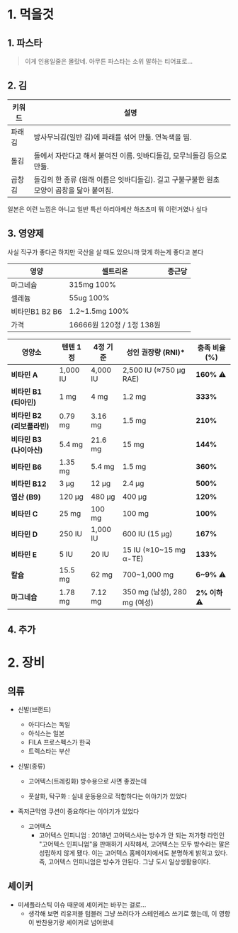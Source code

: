 # 1. 먹을것
## 1. 파스타
>이게 인용일줄은 몰랐네. 아무튼 파스타는 소위 말하는 티어표로...

## 2. 김

| 키워드 | 설명       |
|--------|------------|
| 파래김    | 방사무늬김(일반 김)에 파래를 섞어 만듦. 연녹색을 띰.   |
| 돌김    | 돌에서 자란다고 해서 붙여진 이름. 잇바디돌김, 모무늬돌김 등으로 만듦.  |
| 곱창김 | 돌김의 한 종류 (원래 이름은 잇바디돌김). 길고 구불구불한 원초 모양이 곱창을 닮아 붙여짐. |

일본은 이런 느낌은 아니고 일반 특선 아리아케산 하츠츠미 뭐 이런거였나 싶다


## 3. 영양제
사실 직구가 좋다곤 하지만 국산을 살 때도 있으니까 맞게 하는게 좋다고 본다

| 영양 | 셀트리온 |  종근당  |
|--------|--------|--------|
| 마그네슘    | 315mg 100% | |
| 셀레늄    | 55ug 100% ||
| 비타민B1 B2 B6 | 1.2~1.5mg 100% ||
| 가격 | 16666원 120정 / 1정 138원 ||

| 영양소                | 텐텐 1정    | 4정 기준    | 성인 권장량 (RNI)*            | 충족 비율 (%)    |
| ------------------ | -------- | -------- | ------------------------ | ------------ |
| **비타민 A**          | 1,000 IU | 4,000 IU | 2,500 IU (≈750 µg RAE)   | **160%** ⚠️  |
| **비타민 B1 (티아민)**   | 1 mg     | 4 mg     | 1.2 mg                   | **333%**     |
| **비타민 B2 (리보플라빈)** | 0.79 mg  | 3.16 mg  | 1.5 mg                   | **210%**     |
| **비타민 B3 (나이아신)**  | 5.4 mg   | 21.6 mg  | 15 mg                    | **144%**     |
| **비타민 B6**         | 1.35 mg  | 5.4 mg   | 1.5 mg                   | **360%**     |
| **비타민 B12**        | 3 µg     | 12 µg    | 2.4 µg                   | **500%**     |
| **엽산 (B9)**        | 120 µg   | 480 µg   | 400 µg                   | **120%**     |
| **비타민 C**          | 25 mg    | 100 mg   | 100 mg                   | **100%**     |
| **비타민 D**          | 250 IU   | 1,000 IU | 600 IU (15 µg)           | **167%**     |
| **비타민 E**          | 5 IU     | 20 IU    | 15 IU (≈10~15 mg α-TE)   | **133%**     |
| **칼슘**             | 15.5 mg  | 62 mg    | 700~1,000 mg             | **6~9%** ⚠️  |
| **마그네슘**           | 1.78 mg  | 7.12 mg  | 350 mg (남성), 280 mg (여성) | **2% 이하** ⚠️ |





## 4. 추가


# 2. 장비

## 의류

- 신발(브랜드)
  - 아디다스는 독일
  - 아식스는 일본
  - FILA 프로스펙스가 한국
  - 트렉스타는 부산
  
- 신발(종류)
  - 고어텍스(트레킹화)
    방수용으로 사면 좋겠는데
    
  - 풋살화, 탁구화 : 
    실내 운동용으로 적합하다는 이야기가 있었다

- 족저근막염
  쿠션이 중요하다는 이야기가 있었다


  - 고어텍스
    - 고어텍스 인피니엄 : 2018년 고어텍스사는 방수가 안 되는 저가형 라인인 "고어텍스 인피니엄"을 판매하기 시작해서, 고어텍스는 모두 방수라는 말은 성립하지 않게 됐다. 이는 고어텍스 홈페이지에서도 분명하게 밝히고 있다. 즉, 고어텍스 인피니엄은 방수가 안된다. 그냥 도시 일상생활용이다.

## 셰이커

- 미세플라스틱 이슈 때문에 셰이커는 바꾸는 걸로...
  - 생각해 보면 리유저블 텀블러 그냥 쓰려다가 스테인레스 쓰기로 했는데, 이 영향이 반찬용기랑 셰이커로 넘어왔네

